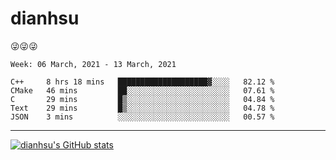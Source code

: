 
# dianhsu

:stuck_out_tongue_winking_eye::stuck_out_tongue_winking_eye::stuck_out_tongue_winking_eye:

<!--START_SECTION:waka-->
```text
Week: 06 March, 2021 - 13 March, 2021

C++     8 hrs 18 mins   ████████████████████▓░░░░   82.12 % 
CMake   46 mins         ██░░░░░░░░░░░░░░░░░░░░░░░   07.61 % 
C       29 mins         █▒░░░░░░░░░░░░░░░░░░░░░░░   04.84 % 
Text    29 mins         █▒░░░░░░░░░░░░░░░░░░░░░░░   04.78 % 
JSON    3 mins          ░░░░░░░░░░░░░░░░░░░░░░░░░   00.57 % 
```
<!--END_SECTION:waka-->

---

[![dianhsu's GitHub stats](https://github-readme-stats.vercel.app/api?username=dianhsu)](https://github.com/anuraghazra/github-readme-stats)
